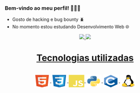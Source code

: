  <!-- Introdução--> 


### Bem-vindo ao meu perfil! 🍪🇧🇷 
- Gosto de hacking e bug bounty 🪲
- No momento estou estudando Desenvolvimento Web 🌐 

  
 <!-- Logs de commits--> 

<div align="center">
  <a href="https://github.com/gitmurilo">
  <img height="180em" src="https://github-readme-stats.vercel.app/api?username=gitmurilo&show_icons=true&theme=blue-green&include_all_commits=true&count_private=true"/>
  <img height="180em" src="https://github-readme-stats.vercel.app/api/top-langs/?username=gitmurilo&layout=compact&langs_count=7&theme=blue-green"/>
</div>
  
 
  
  <!-- Tecnologias que utilizo--> 
 

<h1 align="center"> Tecnologias utilizadas </h1>
<div style="display: inline_block" align="center"><br>
  <img align="center" alt="html" height="40" width="50" src="https://github.com/devicons/devicon/blob/master/icons/html5/html5-original.svg"/>
  <img align="center" alt="css" height="40" width="50" src="https://github.com/devicons/devicon/blob/master/icons/css3/css3-original.svg" />
  <img align="center" alt="javascript" height="40" width="50" src="https://github.com/devicons/devicon/blob/master/icons/javascript/javascript-plain.svg"/>
  <img align="center" alt="python" height="40" width="50" src="https://github.com/devicons/devicon/blob/master/icons/python/python-original.svg"/>
  <img align="center" alt="c" height="40" width="50" src="https://github.com/devicons/devicon/blob/master/icons/c/c-original.svg"/>
  <img align="center" alt="linux" height="40" width="50" src="https://github.com/devicons/devicon/blob/master/icons/linux/linux-original.svg" />
  

  </div><br/>
